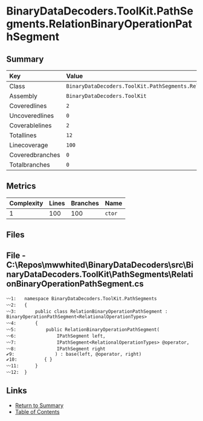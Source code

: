 ﻿# BinaryDataDecoders.ToolKit.PathSegments.RelationBinaryOperationPathSegment

## Summary

| Key             | Value                                                                        |
| :-------------- | :--------------------------------------------------------------------------- |
| Class           | `BinaryDataDecoders.ToolKit.PathSegments.RelationBinaryOperationPathSegment` |
| Assembly        | `BinaryDataDecoders.ToolKit`                                                 |
| Coveredlines    | `2`                                                                          |
| Uncoveredlines  | `0`                                                                          |
| Coverablelines  | `2`                                                                          |
| Totallines      | `12`                                                                         |
| Linecoverage    | `100`                                                                        |
| Coveredbranches | `0`                                                                          |
| Totalbranches   | `0`                                                                          |

## Metrics

| Complexity | Lines | Branches | Name    |
| :--------- | :---- | :------- | :------ |
| 1          | 100   | 100      | `ctor`  |

## Files

## File - C:\Repos\mwwhited\BinaryDataDecoders\src\BinaryDataDecoders.ToolKit\PathSegments\RelationBinaryOperationPathSegment.cs

```CSharp
〰1:   namespace BinaryDataDecoders.ToolKit.PathSegments
〰2:   {
〰3:       public class RelationBinaryOperationPathSegment : BinaryOperationPathSegment<RelationalOperationTypes>
〰4:       {
〰5:           public RelationBinaryOperationPathSegment(
〰6:               IPathSegment left,
〰7:               IPathSegment<RelationalOperationTypes> @operator,
〰8:               IPathSegment right
✔9:               ) : base(left, @operator, right)
✔10:          { }
〰11:      }
〰12:  }
```

## Links

* [Return to Summary](Summary.md)
* [Table of Contents](../TOC.md)

